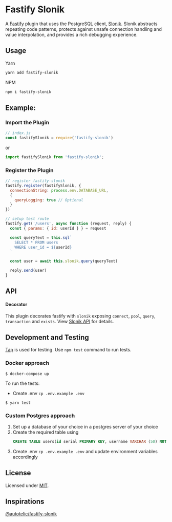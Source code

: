 # Fastify Slonik

A [Fastify](https://www.fastify.io/) plugin that uses the PostgreSQL client, [Slonik](https://www.npmjs.com/package/slonik). Slonik abstracts repeating code patterns, protects against unsafe connection handling and value interpolation, and provides a rich debugging experience.

## Usage

Yarn
```sh
yarn add fastify-slonik
```

NPM
```sh
npm i fastify-slonik
```
## Example:

### Import the Plugin
```js
// index.js
const fastifySlonik = require('fastify-slonik')
```
or
```js
import fastifySlonik from 'fastify-slonik';
```

### Register the Plugin
```js
// register fastify-slonik
fastify.register(fastifySlonik, {
  connectionString: process.env.DATABASE_URL,
  {
    queryLogging: true // Optional
  }
})

// setup test route
fastify.get('/users', async function (request, reply) {
  const { params: { id: userId } } = request

  const queryText = this.sql`
    SELECT * FROM users
    WHERE user_id = ${userId}
  `

  const user = await this.slonik.query(queryText)

  reply.send(user)
}
```

## API

#### Decorator

This plugin decorates fastify with `slonik` exposing `connect`, `pool`, `query`, `transaction` and `exists`.
View [Slonik API](https://github.com/gajus/slonik#slonik-usage-api) for details.

## Development and Testing

[Tap](https://node-tap.org/) is used for testing. Use `npm test` command to run tests.

### Docker approach

```
$ docker-compose up
```

To run the tests:

- Create .env `cp .env.example .env`

```
$ yarn test
```

### Custom Postgres approach

1. Set up a database of your choice in a postgres server of your choice
2. Create the required table using
    ```sql
    CREATE TABLE users(id serial PRIMARY KEY, username VARCHAR (50) NOT NULL);
    ```
3. Create .env `cp .env.example .env` and update environment variables accordingly


## License

Licensed under [MIT](./LICENSE).


## Inspirations

[@autotelic/fastify-slonik](https://github.com/autotelic/fastify-slonik)